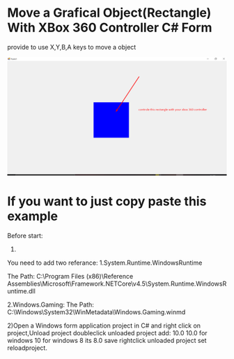 # Move a Grafical Object(Rectangle) With XBox 360 Controller C# Form
 provide to use X,Y,B,A keys to move a object

![game](1.png)

<h1>If you want to just copy paste this example</h1>

 

 Before start:

1)
 You need to add two referance:
 1.System.Runtime.WindowsRuntime

The Path:
C:\Program Files (x86)\Reference Assemblies\Microsoft\Framework\.NETCore\v4.5\System.Runtime.WindowsRuntime.dll


 2.Windows.Gaming:
 The Path:
 C:\Windows\System32\WinMetadata\Windows.Gaming.winmd

2)Open a Windows form application project in C# and right click on project,Unload project
doubleclick unloaded project
add:
    <TargetPlatformVersion>10.0</TargetPlatformVersion>
    10.0 for windows 10 
    for windows 8 its 8.0
    save
    rightclick unloaded project
    set reloadproject.

 
